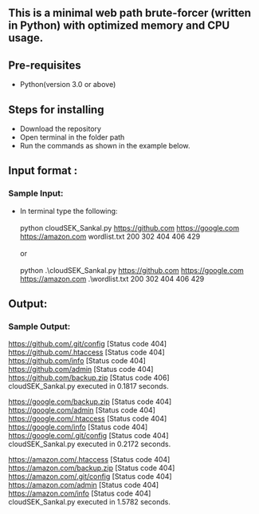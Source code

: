 ## This is a minimal web path brute-forcer (written in Python) with optimized memory and CPU usage.<br />
## Pre-requisites
* Python(version 3.0 or above)<br />

## Steps for installing
* Download the repository<br />
* Open terminal in the folder path<br />
* Run the commands as shown in the example below.<br />

## Input format :
### Sample Input: <br />
* In terminal type the following: <br /><br />
python cloudSEK_Sankal.py https://github.com https://google.com https://amazon.com wordlist.txt 200 302 404 406 429 <br /><br />
or<br /><br />
python .\cloudSEK_Sankal.py https://github.com https://google.com https://amazon.com .\wordlist.txt 200 302 404 406 429

## Output: 
### Sample Output:<br />

https://github.com/.git/config [Status code 404]<br />
https://github.com/.htaccess [Status code 404]<br />
https://github.com/info [Status code 404]<br />
https://github.com/admin [Status code 404]<br />
https://github.com/backup.zip [Status code 406]<br />
cloudSEK_Sankal.py executed in 0.1817 seconds.<br />



https://google.com/backup.zip [Status code 404]<br />
https://google.com/admin [Status code 404]<br />
https://google.com/.htaccess [Status code 404]<br />
https://google.com/info [Status code 404]<br />
https://google.com/.git/config [Status code 404]<br />
cloudSEK_Sankal.py executed in 0.2172 seconds.<br />



https://amazon.com/.htaccess [Status code 404]<br />
https://amazon.com/backup.zip [Status code 404]<br />
https://amazon.com/.git/config [Status code 404]<br />
https://amazon.com/admin [Status code 404]<br />
https://amazon.com/info [Status code 404]<br />
cloudSEK_Sankal.py executed in 1.5782 seconds.<br />
